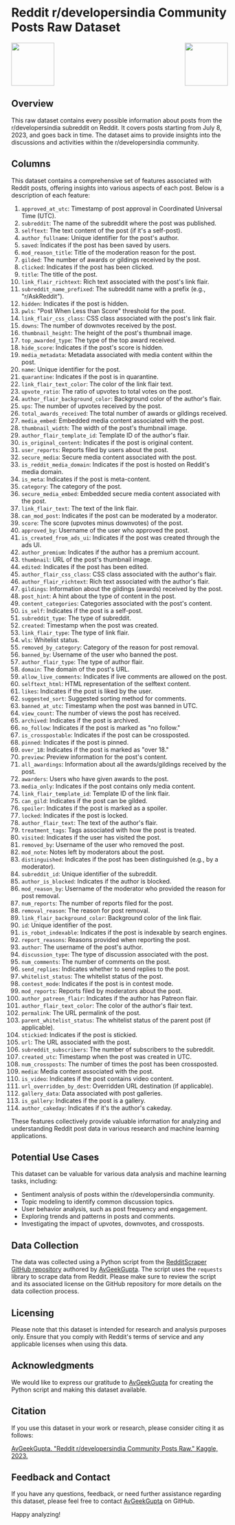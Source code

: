 # Reddit r/developersindia Community Posts Raw Dataset

<img src="https://www.redditstatic.com/desktop2x/img/favicon/android-icon-192x192.png" width=100><img src="https://styles.redditmedia.com/t5_2dfnk0/styles/communityIcon_uli9r9wy5lba1.png?width=256&s=7d293bdc1f306bce5ec9a495652c2a60706c4e1c" width=100 align="right">


## Overview

This raw dataset contains every possible information about posts from the r/developersindia subreddit on Reddit. It covers posts starting from July 8, 2023, and goes back in time. The dataset aims to provide insights into the discussions and activities within the r/developersindia community.


## Columns

This dataset contains a comprehensive set of features associated with Reddit posts, offering insights into various aspects of each post. Below is a description of each feature:

1. `approved_at_utc`: Timestamp of post approval in Coordinated Universal Time (UTC).
2. `subreddit`: The name of the subreddit where the post was published.
3. `selftext`: The text content of the post (if it's a self-post).
4. `author_fullname`: Unique identifier for the post's author.
5. `saved`: Indicates if the post has been saved by users.
6. `mod_reason_title`: Title of the moderation reason for the post.
7. `gilded`: The number of awards or gildings received by the post.
8. `clicked`: Indicates if the post has been clicked.
9. `title`: The title of the post.
10. `link_flair_richtext`: Rich text associated with the post's link flair.
11. `subreddit_name_prefixed`: The subreddit name with a prefix (e.g., "r/AskReddit").
12. `hidden`: Indicates if the post is hidden.
13. `pwls`: "Post When Less than Score" threshold for the post.
14. `link_flair_css_class`: CSS class associated with the post's link flair.
15. `downs`: The number of downvotes received by the post.
16. `thumbnail_height`: The height of the post's thumbnail image.
17. `top_awarded_type`: The type of the top award received.
18. `hide_score`: Indicates if the post's score is hidden.
19. `media_metadata`: Metadata associated with media content within the post.
20. `name`: Unique identifier for the post.
21. `quarantine`: Indicates if the post is in quarantine.
22. `link_flair_text_color`: The color of the link flair text.
23. `upvote_ratio`: The ratio of upvotes to total votes on the post.
24. `author_flair_background_color`: Background color of the author's flair.
25. `ups`: The number of upvotes received by the post.
26. `total_awards_received`: The total number of awards or gildings received.
27. `media_embed`: Embedded media content associated with the post.
28. `thumbnail_width`: The width of the post's thumbnail image.
29. `author_flair_template_id`: Template ID of the author's flair.
30. `is_original_content`: Indicates if the post is original content.
31. `user_reports`: Reports filed by users about the post.
32. `secure_media`: Secure media content associated with the post.
33. `is_reddit_media_domain`: Indicates if the post is hosted on Reddit's media domain.
34. `is_meta`: Indicates if the post is meta-content.
35. `category`: The category of the post.
36. `secure_media_embed`: Embedded secure media content associated with the post.
37. `link_flair_text`: The text of the link flair.
38. `can_mod_post`: Indicates if the post can be moderated by a moderator.
39. `score`: The score (upvotes minus downvotes) of the post.
40. `approved_by`: Username of the user who approved the post.
41. `is_created_from_ads_ui`: Indicates if the post was created through the ads UI.
42. `author_premium`: Indicates if the author has a premium account.
43. `thumbnail`: URL of the post's thumbnail image.
44. `edited`: Indicates if the post has been edited.
45. `author_flair_css_class`: CSS class associated with the author's flair.
46. `author_flair_richtext`: Rich text associated with the author's flair.
47. `gildings`: Information about the gildings (awards) received by the post.
48. `post_hint`: A hint about the type of content in the post.
49. `content_categories`: Categories associated with the post's content.
50. `is_self`: Indicates if the post is a self-post.
51. `subreddit_type`: The type of subreddit.
52. `created`: Timestamp when the post was created.
53. `link_flair_type`: The type of link flair.
54. `wls`: Whitelist status.
55. `removed_by_category`: Category of the reason for post removal.
56. `banned_by`: Username of the user who banned the post.
57. `author_flair_type`: The type of author flair.
58. `domain`: The domain of the post's URL.
59. `allow_live_comments`: Indicates if live comments are allowed on the post.
60. `selftext_html`: HTML representation of the selftext content.
61. `likes`: Indicates if the post is liked by the user.
62. `suggested_sort`: Suggested sorting method for comments.
63. `banned_at_utc`: Timestamp when the post was banned in UTC.
64. `view_count`: The number of views the post has received.
65. `archived`: Indicates if the post is archived.
66. `no_follow`: Indicates if the post is marked as "no follow."
67. `is_crosspostable`: Indicates if the post can be crossposted.
68. `pinned`: Indicates if the post is pinned.
69. `over_18`: Indicates if the post is marked as "over 18."
70. `preview`: Preview information for the post's content.
71. `all_awardings`: Information about all the awards/gildings received by the post.
72. `awarders`: Users who have given awards to the post.
73. `media_only`: Indicates if the post contains only media content.
74. `link_flair_template_id`: Template ID of the link flair.
75. `can_gild`: Indicates if the post can be gilded.
76. `spoiler`: Indicates if the post is marked as a spoiler.
77. `locked`: Indicates if the post is locked.
78. `author_flair_text`: The text of the author's flair.
79. `treatment_tags`: Tags associated with how the post is treated.
80. `visited`: Indicates if the user has visited the post.
81. `removed_by`: Username of the user who removed the post.
82. `mod_note`: Notes left by moderators about the post.
83. `distinguished`: Indicates if the post has been distinguished (e.g., by a moderator).
84. `subreddit_id`: Unique identifier of the subreddit.
85. `author_is_blocked`: Indicates if the author is blocked.
86. `mod_reason_by`: Username of the moderator who provided the reason for post removal.
87. `num_reports`: The number of reports filed for the post.
88. `removal_reason`: The reason for post removal.
89. `link_flair_background_color`: Background color of the link flair.
90. `id`: Unique identifier of the post.
91. `is_robot_indexable`: Indicates if the post is indexable by search engines.
92. `report_reasons`: Reasons provided when reporting the post.
93. `author`: The username of the post's author.
94. `discussion_type`: The type of discussion associated with the post.
95. `num_comments`: The number of comments on the post.
96. `send_replies`: Indicates whether to send replies to the post.
97. `whitelist_status`: The whitelist status of the post.
98. `contest_mode`: Indicates if the post is in contest mode.
99. `mod_reports`: Reports filed by moderators about the post.
100. `author_patreon_flair`: Indicates if the author has Patreon flair.
101. `author_flair_text_color`: The color of the author's flair text.
102. `permalink`: The URL permalink of the post.
103. `parent_whitelist_status`: The whitelist status of the parent post (if applicable).
104. `stickied`: Indicates if the post is stickied.
105. `url`: The URL associated with the post.
106. `subreddit_subscribers`: The number of subscribers to the subreddit.
107. `created_utc`: Timestamp when the post was created in UTC.
108. `num_crossposts`: The number of times the post has been crossposted.
109. `media`: Media content associated with the post.
110. `is_video`: Indicates if the post contains video content.
111. `url_overridden_by_dest`: Overridden URL destination (if applicable).
112. `gallery_data`: Data associated with post galleries.
113. `is_gallery`: Indicates if the post is a gallery.
114. `author_cakeday`: Indicates if it's the author's cakeday.

These features collectively provide valuable information for analyzing and understanding Reddit post data in various research and machine learning applications.


## Potential Use Cases

This dataset can be valuable for various data analysis and machine learning tasks, including:

- Sentiment analysis of posts within the r/developersindia community.
- Topic modeling to identify common discussion topics.
- User behavior analysis, such as post frequency and engagement.
- Exploring trends and patterns in posts and comments.
- Investigating the impact of upvotes, downvotes, and crossposts.


## Data Collection

The data was collected using a Python script from the [RedditScraper GitHub repository](https://github.com/AvGeekGupta/RedditScraper) authored by [AvGeekGupta](https://github.com/AvGeekGupta). The script uses the `requests` library to scrape data from Reddit. Please make sure to review the script and its associated license on the GitHub repository for more details on the data collection process.


## Licensing

Please note that this dataset is intended for research and analysis purposes only. Ensure that you comply with Reddit's terms of service and any applicable licenses when using this data.

## Acknowledgments

We would like to express our gratitude to [AvGeekGupta](https://github.com/AvGeekGupta) for creating the Python script and making this dataset available.

## Citation

If you use this dataset in your work or research, please consider citing it as follows:

[AvGeekGupta. "Reddit r/developersindia Community Posts Raw." Kaggle, 2023.](https://www.kaggle.com/avgeekgupta/reddit-rdevelopersindia-community-posts-raw)

## Feedback and Contact

If you have any questions, feedback, or need further assistance regarding this dataset, please feel free to contact [AvGeekGupta](https://github.com/AvGeekGupta) on GitHub.

Happy analyzing!
